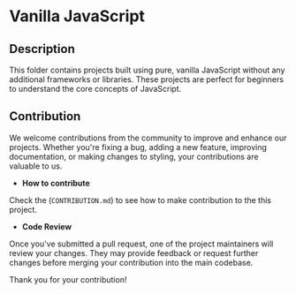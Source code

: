 # Vanilla JavaScript

## Description

This folder contains projects built using pure, vanilla JavaScript without any additional frameworks or libraries. These projects are perfect for beginners to understand the core concepts of JavaScript.

## Contribution

We welcome contributions from the community to improve and enhance our projects. Whether you're fixing a bug, adding a new feature, improving documentation, or making changes to styling, your contributions are valuable to us.

- **How to contribute**

Check the (`CONTRIBUTION.md`) to see how to make contribution to the this project.

- **Code Review**

Once you've submitted a pull request, one of the project maintainers will review your changes. They may provide feedback or request further changes before merging your contribution into the main codebase.

Thank you for your contribution!

